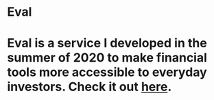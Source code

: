 # Eval
# Eval is a service I developed in the summer of 2020 to make financial tools more accessible to everyday investors. Check it out [here](https://ghsmc.github.io/eval).
